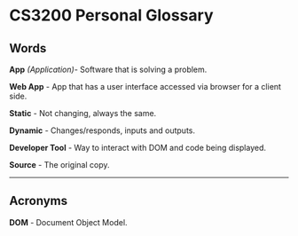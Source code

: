 #  CS3200 Personal Glossary

## Words

**App** *(Application)*- Software that is solving a problem.

**Web App** - App that has a user interface accessed via browser for a client side.

**Static** - Not changing, always the same.

**Dynamic** - Changes/responds, inputs and outputs.

**Developer Tool** - Way to interact with DOM and code being displayed.

**Source** - The original copy.

---
## Acronyms

**DOM** - Document Object Model.





